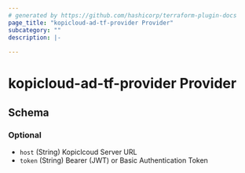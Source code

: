 ```yaml
---
# generated by https://github.com/hashicorp/terraform-plugin-docs
page_title: "kopicloud-ad-tf-provider Provider"
subcategory: ""
description: |-
  
---
```


# kopicloud-ad-tf-provider Provider





<!-- schema generated by tfplugindocs -->
## Schema

### Optional

- `host` (String) Kopiclcoud Server URL
- `token` (String) Bearer (JWT) or Basic Authentication Token
